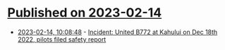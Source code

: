 # [Published on 2023-02-14](index.md)

* [2023-02-14, 10:08:48](https://news.ycombinator.com/item?id=34787477) - [Incident: United B772 at Kahului on Dec 18th 2022, pilots filed safety report](http://avherald.com/h?article=50526a09)
